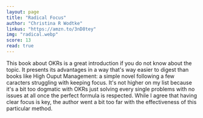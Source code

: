 ```yaml
---
layout: page
title: "Radical Focus"
author: "Christina R Wodtke"
linkus: "https://amzn.to/3nD8tey"
img: "radical.webp"
score: 13
read: true
---
```


This book about OKRs is a great introduction if you do not know about the topic. It presents its advantages in a way that's way easier to digest than books like High Ouput Management: a simple novel following a few caracters struggling with keeping focus. It's not higher on my list because it's a bit too dogmatic with OKRs just solving every single problems with no issues at all once the perfect formula is respected. While I agree that having clear focus is key, the author went a bit too far with the effectiveness of this particular method.
